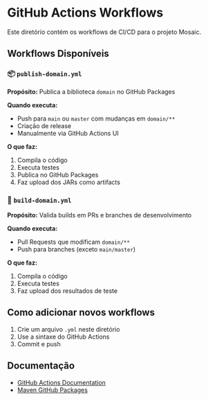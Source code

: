 # GitHub Actions Workflows

Este diretório contém os workflows de CI/CD para o projeto Mosaic.

## Workflows Disponíveis

### 📦 `publish-domain.yml`
**Propósito:** Publica a biblioteca `domain` no GitHub Packages

**Quando executa:**
- Push para `main` ou `master` com mudanças em `domain/**`
- Criação de release
- Manualmente via GitHub Actions UI

**O que faz:**
1. Compila o código
2. Executa testes
3. Publica no GitHub Packages
4. Faz upload dos JARs como artifacts

### 🔨 `build-domain.yml`
**Propósito:** Valida builds em PRs e branches de desenvolvimento

**Quando executa:**
- Pull Requests que modificam `domain/**`
- Push para branches (exceto `main/master`)

**O que faz:**
1. Compila o código
2. Executa testes
3. Faz upload dos resultados de teste

## Como adicionar novos workflows

1. Crie um arquivo `.yml` neste diretório
2. Use a sintaxe do GitHub Actions
3. Commit e push

## Documentação

- [GitHub Actions Documentation](https://docs.github.com/en/actions)
- [Maven GitHub Packages](https://docs.github.com/en/packages/working-with-a-github-packages-registry/working-with-the-apache-maven-registry)


